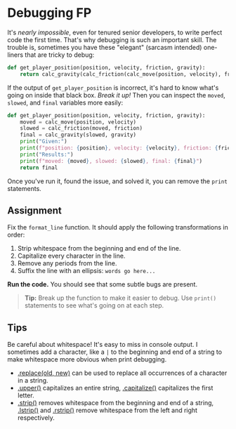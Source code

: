 # Debugging FP

It's *nearly impossible*, even for tenured senior developers, to write perfect code the first time. That's why debugging is such an important skill. The trouble is, sometimes you have these "elegant" (sarcasm intended) one-liners that are tricky to debug:

```python
def get_player_position(position, velocity, friction, gravity):
    return calc_gravity(calc_friction(calc_move(position, velocity), friction), gravity)
```

If the output of `get_player_position` is incorrect, it's hard to know what's going on inside that black box. *Break it up!* Then you can inspect the `moved`, `slowed`, and `final` variables more easily:

```python
def get_player_position(position, velocity, friction, gravity):
    moved = calc_move(position, velocity)
    slowed = calc_friction(moved, friction)
    final = calc_gravity(slowed, gravity)
    print("Given:")
    print(f"position: {position}, velocity: {velocity}, friction: {friction}, gravity: {gravity}")
    print("Results:")
    print(f"moved: {moved}, slowed: {slowed}, final: {final}")
    return final
```

Once you've run it, found the issue, and solved it, you can remove the `print` statements.

## Assignment

Fix the `format_line` function. It should apply the following transformations in order:

1. Strip whitespace from the beginning and end of the line.
2. Capitalize every character in the line.
3. Remove any periods from the line.
4. Suffix the line with an ellipsis: `words go here...`

**Run the code.** You should see that some subtle bugs are present.

> **Tip:** Break up the function to make it easier to debug. Use `print()` statements to see what's going on at each step.

## Tips

Be careful about whitespace! It's easy to miss in console output. I sometimes add a character, like a `|` to the beginning and end of a string to make whitespace more obvious when print debugging.

- [.replace(old, new)](https://docs.python.org/3/library/stdtypes.html#str.replace) can be used to replace all occurrences of a character in a string.
- [.upper()](https://docs.python.org/3/library/stdtypes.html#str.upper) capitalizes an entire string, [.capitalize()](https://docs.python.org/3/library/stdtypes.html#str.capitalize) capitalizes the first letter.
- [.strip()](https://docs.python.org/3/library/stdtypes.html#str.strip) removes whitespace from the beginning and end of a string, [.lstrip()](https://docs.python.org/3/library/stdtypes.html#str.lstrip) and [.rstrip()](https://docs.python.org/3/library/stdtypes.html#str.rstrip) remove whitespace from the left and right respectively.